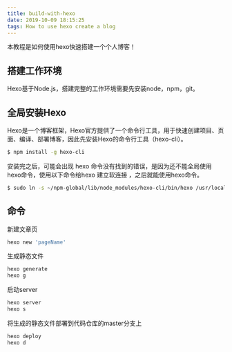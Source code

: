 ```yaml
---
title: build-with-hexo
date: 2019-10-09 18:15:25
tags: How to use hexo create a blog
---
```

本教程是如何使用hexo快速搭建一个个人博客！

## 搭建工作环境
Hexo基于Node.js，搭建完整的工作环境需要先安装node，npm，git。
## 全局安装Hexo
Hexo是一个博客框架，Hexo官方提供了一个命令行工具，用于快速创建项目、页面、编译、部署博客，因此先安装Hexo的命令行工具（hexo-cli）。
```bash
$ npm install -g hexo-cli
```
安装完之后，可能会出现 hexo 命令没有找到的错误，是因为还不能全局使用hexo命令，使用以下命令给hexo 建立软连接 ，之后就能使用hexo命令。
```bash
$ sudo ln -s ~/npm-global/lib/node_modules/hexo-cli/bin/hexo /usr/local/bin/hexo
```
## 命令
新建文章页
```bash
hexo new 'pageName'
```
生成静态文件
```bash
hexo generate
hexo g
```
启动server
```bash
hexo server
hexo s
```
将生成的静态文件部署到代码仓库的master分支上
```bash
hexo deploy
hexo d
```